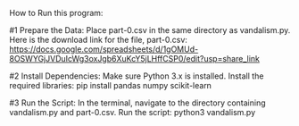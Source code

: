 How to Run this program:

#1 Prepare the Data:
Place part-0.csv in the same directory as vandalism.py. Here is the download link for the file, part-0.csv: https://docs.google.com/spreadsheets/d/1gOMUd-8OSWYGjJVDuIcWg3oxJgb6XuKcY5jLHffCSP0/edit?usp=share_link

#2 Install Dependencies:
Make sure Python 3.x is installed.
Install the required libraries: pip install pandas numpy scikit-learn

#3 Run the Script:
In the terminal, navigate to the directory containing vandalism.py and part-0.csv.
Run the script: python3 vandalism.py


